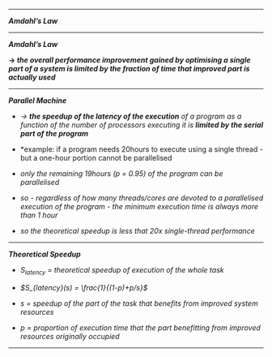 
- - - 

***Amdahl’s Law***

- - -

***Amdahl’s Law***

**→  *the overall performance improvement gained by optimising a single part of a system is limited by the fraction of time that improved part is actually used***

- - - 

***Parallel Machine***

- *→ **the speedup of the latency of the execution** of a program as a function of the number of processors executing it is **limited by the serial part of the program***

- *example: if a program needs 20hours to execute using a single thread - but a one-hour portion cannot be parallelised
- *only the remaining 19hours (p = 0.95) of the program can be parallelised*
- *so - regardless of how many threads/cores are devoted to a parallelised execution of the program - the minimum execution time is always more than 1 hour*
- *so the theoretical speedup is less that 20x single-thread performance*

- - - 

***Theoretical Speedup***

- *$S_{latency}$ = theoretical speedup of execution of the whole task*
- *$S_{latency}(s) = \frac{1}{(1-p)+p/s}$*

- *s = speedup of the part of the task that benefits from improved system resources*
- *p = proportion of execution time that the part benefitting from improved resources originally occupied*

- - -


